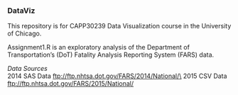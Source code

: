### DataViz
This repository is for CAPP30239 Data Visualization course in the University of Chicago.

Assignment1.R is an exploratory analysis of the Department of Transportation’s (DoT) Fatality
Analysis Reporting System (FARS) data.

*Data Sources*\
2014 SAS Data ftp://ftp.nhtsa.dot.gov/FARS/2014/National/\
2015 CSV Data ftp://ftp.nhtsa.dot.gov/FARS/2015/National/